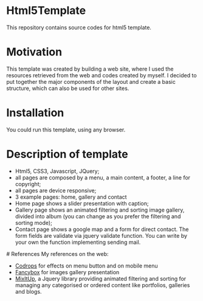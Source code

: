 # Html5Template
This repository contains source codes for html5 template.
# Motivation
This template was created by building a web site, where I used the resources retrieved from the web and codes created by myself.
I decided to put together the major components of the layout and create a basic structure, which can also be used for other sites.
# Installation
You could run this template, using any browser.
# Description of template
<ul>
<li>Html5, CSS3, Javascript, JQuery;</li>
<li>all pages are composed by a menu, a main content, a footer, a line for copyright;</li>
<li>all pages are device responsive;</li>
<li>3 example pages: home, gallery and contact</li>
<li>Home page shows a slider presentation with caption;</li>
<li>Gallery page shows an animated filtering and sorting image gallery, divided into album (you can change as you prefer the filtering and sorting mode);</li>
<li>Contact page shows a google map and a form for direct contact. The form fields are validate via jquery validate function. You can write by your own the function implementing sending mail.</li>
</ul>
# References
My references on the web:
<ul>
<li><a href="http://tympanus.net/codrops/">Codrops</a> for effects on menu button and on mobile menu</li>
<li><a href="http://fancybox.net/">Fancybox</a> for images gallery presentation</li>
<li><a href="https://mixitup.kunkalabs.com/">MixItUp</a>, a Jquery library providing animated filtering and sorting for managing any categorised or ordered content like portfolios, galleries and blogs.</li>
</ul>
